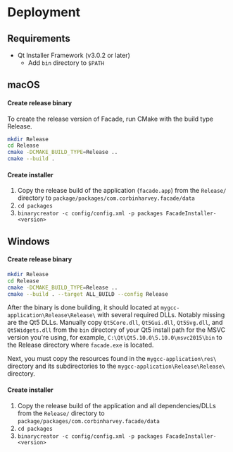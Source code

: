 # Deployment

## Requirements
- Qt Installer Framework (v3.0.2 or later)
    - Add `bin` directory to `$PATH`

## macOS

#### Create release binary
To create the release version of Facade, run CMake with the build type Release.

```sh
mkdir Release
cd Release
cmake -DCMAKE_BUILD_TYPE=Release ..
cmake --build .
```

#### Create installer
1. Copy the release build of the application (`facade.app`) from the `Release/` directory to `package/packages/com.corbinharvey.facade/data`
1. `cd packages`
1. `binarycreator -c config/config.xml -p packages FacadeInstaller-<version>`

## Windows

#### Create release binary

```sh
mkdir Release
cd Release
cmake -DCMAKE_BUILD_TYPE=Release ..
cmake --build . --target ALL_BUILD --config Release
```

After the binary is done building, it should located at `mygcc-application\Release\Release\` with several required DLLs. Notably missing are the Qt5 DLLs. Manually copy `Qt5Core.dll`, `Qt5Gui.dll`, `Qt5Svg.dll`, and `Qt5Widgets.dll` from the `bin` directory of your Qt5 install path for the MSVC version you're using, for example, `C:\Qt\Qt5.10.0\5.10.0\msvc2015\bin` to the Release directory where `facade.exe` is located.

Next, you must copy the resources found in the `mygcc-application\res\` directory and its subdirectories to the `mygcc-application\Release\Release\` directory.

#### Create installer

1. Copy the release build of the application and all dependencies/DLLs from the `Release/` directory to `package/packages/com.corbinharvey.facade/data`
1. `cd packages`
1. `binarycreator -c config/config.xml -p packages FacadeInstaller-<version>`
